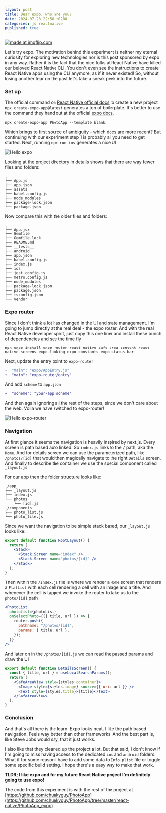 ```yaml
---
layout: post
title: Dear expo, who are you?
date: 2024-07-23 22:58 +0200
categories: js reactnative
published: true
---
```


<a href="https://imgflip.com/i/8ymeiz"><img src="https://i.imgflip.com/8ymeiz.jpg" title="made at imgflip.com"/></a>

Let's try expo. The motivation behind this experiment is neither my eternal curiosity for exploring new technologies nor is this post sponsored by expo in any way. Rather it is the fact that the nice folks at React Native have killed our beloved React Native CLI. You don't even see the instructions to create React Native apps using the CLI anymore, as if it never existed! So, without losing another tear on the past let's take a sneak peek into the future.

### Set up

The official command on [React Native official docs](https://reactnative.dev/docs/environment-setup) to create a new project `npx create-expo-app@latest` generates a ton of boilerplate. It's better to use the command they hand out at the official [expo docs](https://docs.expo.dev/tutorial/create-your-first-app/). 

`npx create-expo-app PhotoApp --template blank`. 

Which brings to first source of ambiguity - which docs are more recent? But continuing with our experiment step 1 is probably all you need to get started. Next, running `npm run ios` generates a nice UI

![Hello expo]({{site.url}}/assets/hello-expo/hello_expo.png)

Looking at the project directory in details shows that there are way fewer files and folders:

```
.
├── App.js
├── app.json
├── assets
├── babel.config.js
├── node_modules
├── package-lock.json
└── package.json
```

Now compare this with the older files and folders:

```
.
├── App.jsx
├── Gemfile
├── Gemfile.lock
├── README.md
├── __tests__
├── android
├── app.json
├── babel.config.js
├── index.js
├── ios
├── jest.config.js
├── metro.config.js
├── node_modules
├── package-lock.json
├── package.json
├── tsconfig.json
└── vendor
```

### Expo router
Since I don't think a lot has changed in the UI and state management. I'm going to jump directly at the real deal - the expo router. And with the real React Native developer spirit, just copy this one liner and install these bunch of dependencies and see the time fly

`npx expo install expo-router react-native-safe-area-context react-native-screens expo-linking expo-constants expo-status-bar`

Next, update the entry point to `expo-router`
```diff
-  "main": "expo/AppEntry.js"
+  "main": "expo-router/entry"
```

And add `scheme` to `app.json`
```diff
+  "scheme": "your-app-scheme"
```

And then again ignoring all the rest of the steps, since we don't care about the web. Voila we have switched to expo-router!

![Hello expo-router]({{site.url}}/assets/hello-expo/hello_expo_router.png)

### Navigation
At first glance it seems the navigation is heavily inspired by next.js. Every screen is path based auto linked. So `index.js` links to the `/` path, aka the `Home`. And for details screen we can use the parameterized path, like `/photos/[id]` that would then magically navigate to the right `Details` screen. And finally to describe the container we use the special component called `_layout.js`

For our app then the folder structure looks like:

```
./app
├── _layout.js
├── index.js
└── photos
    └── [id].js
./components
├── photo_list.js
└── photo_tile.js
```

Since we want the navigation to be simple stack based, our `_layout.js` looks like:

```jsx
export default function RootLayout() {
  return (
    <Stack>
      <Stack.Screen name="index" />
      <Stack.Screen name="photos/[id]" />
    </Stack>
  );
}
```

Then within the `/index.js` file is where we render a `Home` screen that renders a `FlatList` with each cell rendering a cell with an image and a title. And whenever the cell is tapped we invoke the router to take us to the `photo/[id]` path

```jsx
<PhotoList
  photoList={photoList}
  onSelectPhoto={({ title, url }) => {
    router.push({
      pathname: "/photos/[id]",
      params: { title, url },
    });
  }}
/>
```

And later on in the `/photos/[id].js` we can read the passed params and draw the UI

```jsx
export default function DetailsScreen() {
  const { title, url } = useLocalSearchParams();
  return (
    <SafeAreaView style={styles.container}>
      <Image style={styles.image} source={{ uri: url }} />
      <Text style={styles.title}>{title}</Text>
    </SafeAreaView>
  );
}
```

### Conclusion
And that's all there is the learn. Expo looks neat. I like the path based navigation. Feels way better than other frameworks. And the best part is, like Steve Jobs would say, that it just works.

I also like that they cleaned up the project a lot. But that said, I don't know if I'm going to miss having access to the dedicated `ios` and `android` folders. What if for some reason I have to add some data to `Info.plist` file or toggle some specific build setting. I hope there's a easy way to make that work.

**TLDR; I like expo and for my future React Native project I'm definitely going to use expo!**

The code from this experiment is with the rest of the project at [https://github.com/chunkyguy/PhotoApp](https://github.com/chunkyguy/PhotoApp/tree/master/react-native/PhotoApp_expo)